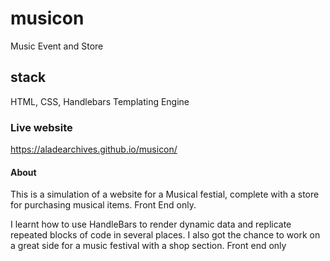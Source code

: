 # musicon
Music Event and Store

## stack
HTML, CSS, Handlebars Templating Engine

### Live website
https://aladearchives.github.io/musicon/

#### About
This is a simulation of a website for a Musical festial, complete with a store for purchasing musical items. Front End only.
<p>I learnt how to use HandleBars to render dynamic data and replicate repeated blocks of code in several places. I also got the chance to work on a great side for a music festival with a shop section. Front end only
